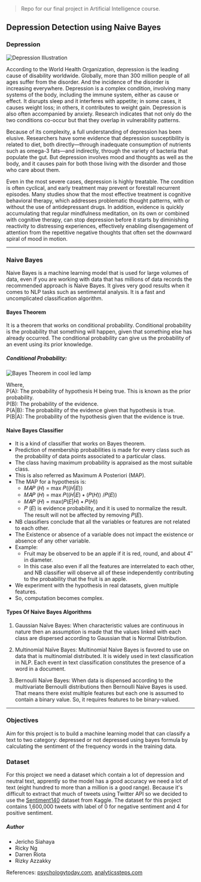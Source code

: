 > Repo for our final project in Artificial Intelligence course.

## Depression Detection using Naive Bayes

### Depression

![Depression Illustration](https://s3.amazonaws.com/spectrumnews-web-assets/wp-content/uploads/2018/06/22080230/JuliaYellow-Depression_1120x550_acf_cropped_1120x550_acf_cropped.jpg)

According to the World Health Organization, depression is the leading cause of disability worldwide. Globally, more than 300 million people of all ages suffer from the disorder. And the incidence of the disorder is increasing everywhere. Depression is a complex condition, involving many systems of the body, including the immune system, either as cause or effect. It disrupts sleep and it interferes with appetite; in some cases, it causes weight loss; in others, it contributes to weight gain. Depression is also often accompanied by anxiety. Research indicates that not only do the two conditions co-occur but that they overlap in vulnerability patterns.

Because of its complexity, a full understanding of depression has been elusive. Researchers have some evidence that depression susceptibility is related to diet, both directly—through inadequate consumption of nutrients such as omega-3 fats—and indirectly, through the variety of bacteria that populate the gut. But depression involves mood and thoughts as well as the body, and it causes pain for both those living with the disorder and those who care about them.

Even in the most severe cases, depression is highly treatable. The condition is often cyclical, and early treatment may prevent or forestall recurrent episodes. Many studies show that the most effective treatment is cognitive behavioral therapy, which addresses problematic thought patterns, with or without the use of antidepressant drugs. In addition, evidence is quickly accumulating that regular mindfulness meditation, on its own or combined with cognitive therapy, can stop depression before it starts by diminishing reactivity to distressing experiences, effectively enabling disengagement of attention from the repetitive negative thoughts that often set the downward spiral of mood in motion.

---
### Naive Bayes

Naive Bayes is a machine learning model that is used for large volumes of data, even if you are working with data that has millions of data records the recommended approach is Naive Bayes. It gives very good results when it comes to NLP tasks such as sentimental analysis. It is a fast and uncomplicated classification algorithm.

#### Bayes Theorem

It is a theorem that works on conditional probability. Conditional probability is the probability that something will happen, given that something else has already occurred. The conditional probability can give us the probability of an event using its prior knowledge. 

##### Conditional Probability:
![Bayes Theorem in cool led lamp](https://upload.wikimedia.org/wikipedia/commons/1/18/Bayes%27_Theorem_MMB_01.jpg)

Where, <br>
P(A): The probability of hypothesis H being true. This is known as the prior probability. <br>
P(B): The probability of the evidence. <br>
P(A|B): The probability of the evidence given that hypothesis is true. <br>
P(B|A): The probability of the hypothesis given that the evidence is true. <br>

#### Naive Bayes Classifier
- It is a kind of classifier that works on Bayes theorem.
- Prediction of membership probabilities is made for every class such as the probability of data points associated to a particular class.
- The class having maximum probability is appraised as the most suitable class.
- This is also referred as Maximum A Posteriori (MAP). 
- The MAP for a hypothesis is: 
  - 𝑀𝐴𝑃 (𝐻) = max 𝑃((𝐻|𝐸))  
  - 𝑀𝐴𝑃 (𝐻) = max 𝑃((𝐻|𝐸)  ∗ (𝑃(𝐻)) /𝑃(𝐸))  
  - 𝑀𝐴𝑃 (𝐻) = max(𝑃(𝐸|𝐻) ∗ 𝑃(𝐻))
  - 𝑃 (𝐸) is evidence probability, and it is used to normalize the result. The result will not be affected by removing 𝑃(𝐸).
- NB classifiers conclude that all the variables or features are not related to each other.
- The Existence or absence of a variable does not impact the existence or absence of any other variable.
- Example:  
  - Fruit may be observed to be an apple if it is red, round, and about 4″ in diameter.
  - In this case also even if all the features are interrelated to each other, and NB classifier will observe all of these independently contributing to the probability that       the fruit is an apple.  
- We experiment with the hypothesis in real datasets, given multiple features. 
- So, computation becomes complex.

#### Types Of Naive Bayes Algorithms
1. Gaussian Naïve Bayes:  When characteristic values are continuous in nature then an assumption is made that the values linked with each class are dispersed according to          Gaussian that is Normal Distribution.

2. Multinomial Naïve Bayes: Multinomial Naive Bayes is favored to use on data that is multinomial distributed. It is widely used in text classification in NLP.  Each event in      text classification constitutes the presence of a word in a document.

 3. Bernoulli Naïve Bayes:  When data is dispensed according to the multivariate Bernoulli distributions then Bernoulli Naive Bayes is used. That means there exist multiple        features but each one is assumed to contain a binary value. So, it requires features to be binary-valued.
---
### Objectives
Aim for this project is to build a machine learning model that can classify a text to two category: depressed or not depressed using bayes formula by calculating the sentiment of the frequency words in the training data.

### Dataset
For this project we need a dataset which contain a lot of depression and neutral text, apprently so the model has a good accuracy we need a lot of text (eight hundred to more than a million is a good range). Because it's difficult to extract that much of tweets using Twitter API so we decided to use the [Sentiment140](https://www.kaggle.com/kazanova/sentiment140) dataset from Kaggle. The dataset for this project contains 1,600,000 tweets with label of 0 for negative sentiment and 4 for positive sentiment.

##### Author
- Jericho Siahaya
- Ricky Ng
- Darren Riota
- Rizky Azzakky

References: [psychologytoday.com](https://www.psychologytoday.com/us/basics/depression), [analyticssteps.com](https://www.analyticssteps.com/blogs/what-naive-bayes-algorithm-machine-learning)
